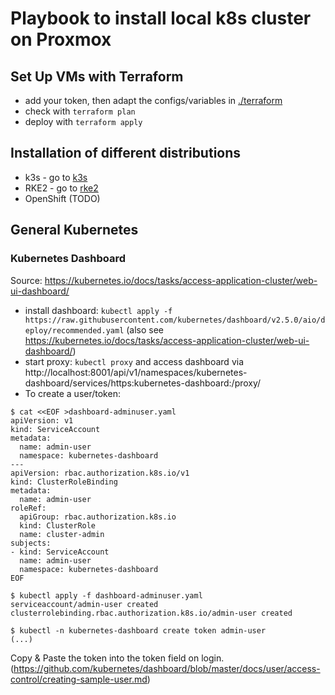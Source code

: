 # Playbook to install local k8s cluster on Proxmox

## Set Up VMs with Terraform
* add your token, then adapt the configs/variables in [./terraform](./terraform/)
* check with `terraform plan`
* deploy with `terraform apply`

## Installation of different distributions
* k3s - go to [k3s](./k3s/)
* RKE2 - go to [rke2](./rke2/)
* OpenShift (TODO)

## General Kubernetes

### Kubernetes Dashboard
Source: https://kubernetes.io/docs/tasks/access-application-cluster/web-ui-dashboard/
* install dashboard: `kubectl apply -f https://raw.githubusercontent.com/kubernetes/dashboard/v2.5.0/aio/deploy/recommended.yaml` (also see https://kubernetes.io/docs/tasks/access-application-cluster/web-ui-dashboard/)
* start proxy: `kubectl proxy` and access dashboard via http://localhost:8001/api/v1/namespaces/kubernetes-dashboard/services/https:kubernetes-dashboard:/proxy/
* To create a user/token: 
```
$ cat <<EOF >dashboard-adminuser.yaml
apiVersion: v1
kind: ServiceAccount
metadata:
  name: admin-user
  namespace: kubernetes-dashboard
---
apiVersion: rbac.authorization.k8s.io/v1
kind: ClusterRoleBinding
metadata:
  name: admin-user
roleRef:
  apiGroup: rbac.authorization.k8s.io
  kind: ClusterRole
  name: cluster-admin
subjects:
- kind: ServiceAccount
  name: admin-user
  namespace: kubernetes-dashboard
EOF

$ kubectl apply -f dashboard-adminuser.yaml
serviceaccount/admin-user created
clusterrolebinding.rbac.authorization.k8s.io/admin-user created

$ kubectl -n kubernetes-dashboard create token admin-user
(...)
```
Copy & Paste the token into the token field on login. 
(https://github.com/kubernetes/dashboard/blob/master/docs/user/access-control/creating-sample-user.md)
